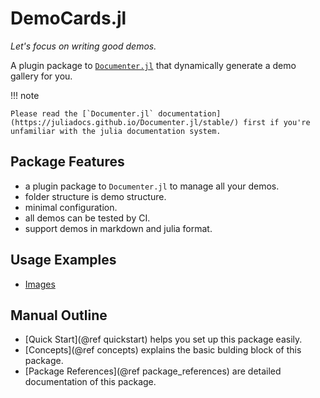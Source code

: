 # DemoCards.jl

_Let's focus on writing good demos._

A plugin package to [`Documenter.jl`](https://github.com/JuliaDocs/Documenter.jl) that dynamically generate a demo gallery for you.


!!! note

    Please read the [`Documenter.jl` documentation](https://juliadocs.github.io/Documenter.jl/stable/) first if you're unfamiliar with the julia documentation system.


## Package Features

* a plugin package to `Documenter.jl` to manage all your demos.
* folder structure is demo structure.
* minimal configuration.
* all demos can be tested by CI.
* support demos in markdown and julia format.

## Usage Examples

* [Images](https://juliaimages.org/latest/democards/examples/)

## Manual Outline

* [Quick Start](@ref quickstart) helps you set up this package easily.
* [Concepts](@ref concepts) explains the basic bulding block of this package.
* [Package References](@ref package_references) are detailed documentation of this package.
